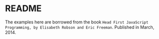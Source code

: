 # README

The examples here are borrowed from the book `Head First JavaScript Programming, by Elisabeth Robson and Eric Freeman`.
Published in March, 2014.

